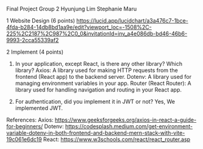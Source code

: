 Final Project
Group 2
Hyunjung Lim
Stephanie Maru

1 Website Design (6 points)
https://lucid.app/lucidchart/a3a476c7-1bce-4fda-b284-14db8bd1aa9e/edit?viewport_loc=-1508%2C-225%2C2187%2C987%2C0_0&invitationId=inv_a4e086db-bd46-46b6-9993-2cca55339af2

2 Implement (4 points)
1.	In your application, except React, is there any other library? Which library? 
Axios: A library used for making HTTP requests from the frontend (React app) to the backend server.
Dotenv: A library used for managing environment variables in your app.
Router (React Router): A library used for handling navigation and routing in your React app.

2.	For authentication, did you implement it in JWT or not? 
Yes, We implemented JWT.

References:
Axios: https://www.geeksforgeeks.org/axios-in-react-a-guide-for-beginners/
Dotenv: https://codesplash.medium.com/get-environment-variable-dotenv-in-both-frontend-and-backend-mern-stack-with-vite-19c061e6dc19
React: https://www.w3schools.com/react/react_router.asp
